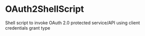 OAuth2ShellScript
=================

Shell script to invoke OAuth 2.0 protected service/API using client credentials grant type

